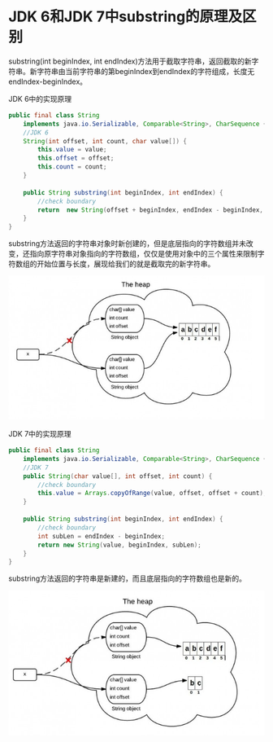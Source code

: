 # JDK 6和JDK 7中substring的原理及区别

substring(int beginIndex, int endIndex)方法用于截取字符串，返回截取的新字符串。新字符串由当前字符串的第beginIndex到endIndex的字符组成，长度无endIndex-beginIndex。

JDK 6中的实现原理
```java
public final class String
    implements java.io.Serializable, Comparable<String>, CharSequence {
    //JDK 6
    String(int offset, int count, char value[]) {
        this.value = value;
        this.offset = offset;
        this.count = count;
    }
    
    public String substring(int beginIndex, int endIndex) {
        //check boundary
        return  new String(offset + beginIndex, endIndex - beginIndex, value);// 关键就在这里传的value，这个value就是字符数组，新的字符串延用value，只是修改了属性值
    }
}
```
substring方法返回的字符串对象时新创建的，但是底层指向的字符数组并未改变，还指向原字符串对象指向的字符数组，仅仅是使用对象中的三个属性来限制字符数组的开始位置与长度，展现给我们的就是截取完的新字符串。

![substring_jdk6](../../Images/substring_jdk6.png)

JDK 7中的实现原理
```java
public final class String
    implements java.io.Serializable, Comparable<String>, CharSequence {
    //JDK 7
    public String(char value[], int offset, int count) {
        //check boundary
        this.value = Arrays.copyOfRange(value, offset, offset + count);// 关键就是这里的数组拷贝方法，这会创建一个新的底层字符数组
    }
    
    public String substring(int beginIndex, int endIndex) {
        //check boundary
        int subLen = endIndex - beginIndex;
        return new String(value, beginIndex, subLen);
    }
}
```
substring方法返回的字符串是新建的，而且底层指向的字符数组也是新的。

![substring_jdk7](../../Images/substring_jdk7.png)